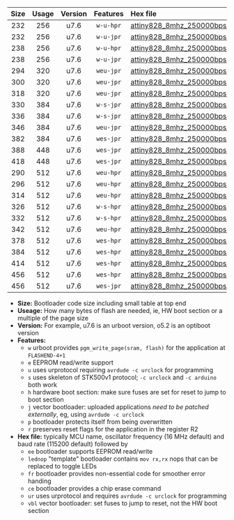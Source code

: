 |Size|Usage|Version|Features|Hex file|
|:-:|:-:|:-:|:-:|:--|
|232|256|u7.6|`w-u-hpr`|[attiny828_8mhz_250000bps_ur.hex](https://raw.githubusercontent.com/stefanrueger/urboot/main/attiny828_8mhz_250000bps_ur.hex)|
|232|256|u7.6|`w-u-jpr`|[attiny828_8mhz_250000bps_ur_vbl.hex](https://raw.githubusercontent.com/stefanrueger/urboot/main/attiny828_8mhz_250000bps_ur_vbl.hex)|
|238|256|u7.6|`w-u-hpr`|[attiny828_8mhz_250000bps_lednop_ur.hex](https://raw.githubusercontent.com/stefanrueger/urboot/main/attiny828_8mhz_250000bps_lednop_ur.hex)|
|238|256|u7.6|`w-u-jpr`|[attiny828_8mhz_250000bps_lednop_ur_vbl.hex](https://raw.githubusercontent.com/stefanrueger/urboot/main/attiny828_8mhz_250000bps_lednop_ur_vbl.hex)|
|294|320|u7.6|`weu-jpr`|[attiny828_8mhz_250000bps_ee_ur_vbl.hex](https://raw.githubusercontent.com/stefanrueger/urboot/main/attiny828_8mhz_250000bps_ee_ur_vbl.hex)|
|300|320|u7.6|`weu-jpr`|[attiny828_8mhz_250000bps_ee_lednop_ur_vbl.hex](https://raw.githubusercontent.com/stefanrueger/urboot/main/attiny828_8mhz_250000bps_ee_lednop_ur_vbl.hex)|
|318|320|u7.6|`weu-jpr`|[attiny828_8mhz_250000bps_ee_lednop_fr_ur_vbl.hex](https://raw.githubusercontent.com/stefanrueger/urboot/main/attiny828_8mhz_250000bps_ee_lednop_fr_ur_vbl.hex)|
|330|384|u7.6|`w-s-jpr`|[attiny828_8mhz_250000bps_vbl.hex](https://raw.githubusercontent.com/stefanrueger/urboot/main/attiny828_8mhz_250000bps_vbl.hex)|
|336|384|u7.6|`w-s-jpr`|[attiny828_8mhz_250000bps_lednop_vbl.hex](https://raw.githubusercontent.com/stefanrueger/urboot/main/attiny828_8mhz_250000bps_lednop_vbl.hex)|
|346|384|u7.6|`weu-jpr`|[attiny828_8mhz_250000bps_ee_lednop_fr_ce_ur_vbl.hex](https://raw.githubusercontent.com/stefanrueger/urboot/main/attiny828_8mhz_250000bps_ee_lednop_fr_ce_ur_vbl.hex)|
|382|384|u7.6|`wes-jpr`|[attiny828_8mhz_250000bps_ee_vbl.hex](https://raw.githubusercontent.com/stefanrueger/urboot/main/attiny828_8mhz_250000bps_ee_vbl.hex)|
|388|448|u7.6|`wes-jpr`|[attiny828_8mhz_250000bps_ee_lednop_vbl.hex](https://raw.githubusercontent.com/stefanrueger/urboot/main/attiny828_8mhz_250000bps_ee_lednop_vbl.hex)|
|418|448|u7.6|`wes-jpr`|[attiny828_8mhz_250000bps_ee_lednop_fr_vbl.hex](https://raw.githubusercontent.com/stefanrueger/urboot/main/attiny828_8mhz_250000bps_ee_lednop_fr_vbl.hex)|
|290|512|u7.6|`weu-hpr`|[attiny828_8mhz_250000bps_ee_ur.hex](https://raw.githubusercontent.com/stefanrueger/urboot/main/attiny828_8mhz_250000bps_ee_ur.hex)|
|296|512|u7.6|`weu-hpr`|[attiny828_8mhz_250000bps_ee_lednop_ur.hex](https://raw.githubusercontent.com/stefanrueger/urboot/main/attiny828_8mhz_250000bps_ee_lednop_ur.hex)|
|314|512|u7.6|`weu-hpr`|[attiny828_8mhz_250000bps_ee_lednop_fr_ur.hex](https://raw.githubusercontent.com/stefanrueger/urboot/main/attiny828_8mhz_250000bps_ee_lednop_fr_ur.hex)|
|326|512|u7.6|`w-s-hpr`|[attiny828_8mhz_250000bps.hex](https://raw.githubusercontent.com/stefanrueger/urboot/main/attiny828_8mhz_250000bps.hex)|
|332|512|u7.6|`w-s-hpr`|[attiny828_8mhz_250000bps_lednop.hex](https://raw.githubusercontent.com/stefanrueger/urboot/main/attiny828_8mhz_250000bps_lednop.hex)|
|342|512|u7.6|`weu-hpr`|[attiny828_8mhz_250000bps_ee_lednop_fr_ce_ur.hex](https://raw.githubusercontent.com/stefanrueger/urboot/main/attiny828_8mhz_250000bps_ee_lednop_fr_ce_ur.hex)|
|378|512|u7.6|`wes-hpr`|[attiny828_8mhz_250000bps_ee.hex](https://raw.githubusercontent.com/stefanrueger/urboot/main/attiny828_8mhz_250000bps_ee.hex)|
|384|512|u7.6|`wes-hpr`|[attiny828_8mhz_250000bps_ee_lednop.hex](https://raw.githubusercontent.com/stefanrueger/urboot/main/attiny828_8mhz_250000bps_ee_lednop.hex)|
|414|512|u7.6|`wes-hpr`|[attiny828_8mhz_250000bps_ee_lednop_fr.hex](https://raw.githubusercontent.com/stefanrueger/urboot/main/attiny828_8mhz_250000bps_ee_lednop_fr.hex)|
|456|512|u7.6|`wes-hpr`|[attiny828_8mhz_250000bps_ee_lednop_fr_ce.hex](https://raw.githubusercontent.com/stefanrueger/urboot/main/attiny828_8mhz_250000bps_ee_lednop_fr_ce.hex)|
|456|512|u7.6|`wes-jpr`|[attiny828_8mhz_250000bps_ee_lednop_fr_ce_vbl.hex](https://raw.githubusercontent.com/stefanrueger/urboot/main/attiny828_8mhz_250000bps_ee_lednop_fr_ce_vbl.hex)|

- **Size:** Bootloader code size including small table at top end
- **Useage:** How many bytes of flash are needed, ie, HW boot section or a multiple of the page size
- **Version:** For example, u7.6 is an urboot version, o5.2 is an optiboot version
- **Features:**
  + `w` urboot provides `pgm_write_page(sram, flash)` for the application at `FLASHEND-4+1`
  + `e` EEPROM read/write support
  + `u` uses urprotocol requiring `avrdude -c urclock` for programming
  + `s` uses skeleton of STK500v1 protocol; `-c urclock` and `-c arduino` both work
  + `h` hardware boot section: make sure fuses are set for reset to jump to boot section
  + `j` vector bootloader: uploaded applications *need to be patched externally*, eg, using `avrdude -c urclock`
  + `p` bootloader protects itself from being overwritten
  + `r` preserves reset flags for the application in the register R2
- **Hex file:** typically MCU name, oscillator frequency (16 MHz default) and baud rate (115200 default) followed by
  + `ee` bootloader supports EEPROM read/write
  + `lednop` "template" bootloader contains `mov rx,rx` nops that can be replaced to toggle LEDs
  + `fr` bootloader provides non-essential code for smoother error handing
  + `ce` bootloader provides a chip erase command
  + `ur` uses urprotocol and requires `avrdude -c urclock` for programming
  + `vbl` vector bootloader: set fuses to jump to reset, not the HW boot section
